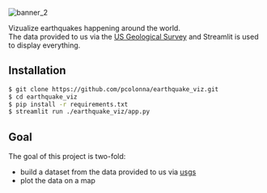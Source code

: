 
![banner_2](https://user-images.githubusercontent.com/11891008/214566800-73e883f2-9eff-468a-9297-3662ee0eea2e.PNG)


Vizualize earthquakes happening around the world. </br>
The data provided to us via the [US Geological Survey](https://earthquake.usgs.gov) and Streamlit is used to display everything.




## Installation


```bash
$ git clone https://github.com/pcolonna/earthquake_viz.git
$ cd earthquake_viz
$ pip install -r requirements.txt
$ streamlit run ./earthquake_viz/app.py
```

## Goal

The goal of this project is two-fold:

- build a dataset from the data provided to us via [usgs](https://earthquake.usgs.gov)
- plot the data on a map
